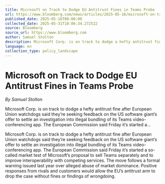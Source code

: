```yaml
---
title: Microsoft on Track to Dodge EU Antitrust Fines in Teams Probe
url: https://www.bloomberg.com/news/articles/2025-05-16/microsoft-on-track-to-dodge-eu-antitrust-fines-in-teams-probe
published_date: 2025-05-16T00:00:00
collected_date: 2025-05-31T10:06:34.272522
source: Bloomberg
source_url: https://www.bloomberg.com
author: Samuel Stolton
description: Microsoft Corp. is on track to dodge a hefty antitrust fine after European Union watchdogs said they’re seeking feedback on the US software giant’s offer to settle an investigation into illegal bundling of its Teams video-conferencing app. The European Commission said Friday it’s started a...
language: en
collection_type: policy_landscape
---
```


# Microsoft on Track to Dodge EU Antitrust Fines in Teams Probe

*By Samuel Stolton*

Microsoft Corp. is on track to dodge a hefty antitrust fine after European Union watchdogs said they’re seeking feedback on the US software giant’s offer to settle an investigation into illegal bundling of its Teams video-conferencing app. The European Commission said Friday it’s started a...

Microsoft Corp. is on track to dodge a hefty antitrust fine after European Union watchdogs said they’re seeking feedback on the US software giant’s offer to settle an investigation into illegal bundling of its Teams video-conferencing app. The European Commission said Friday it’s started a so-called market test of Microsoft’s proposal to sell Teams separately and to improve interoperability with competing services. The move follows a formal warning issued last year over alleged abuse of market dominance. Positive responses from rivals and customers would allow the EU’s antitrust arm to drop the case without fines or findings of wrongdoing.